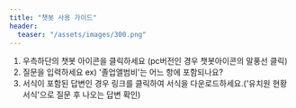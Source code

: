 ```yaml
---
title: "챗봇 사용 가이드"
header:
  teaser: "/assets/images/300.png"
---
```



1. 우측하단의 챗봇 아이콘을 클릭하세요
   (pc버전인 경우 챗봇아이콘의 말풍선 클릭)
2. 질문을 입력하세요 ex) '졸업앨범비'는 어느 항에 포함되나요?
3. 서식이 포함된 답변인 경우 링크를 클릭하여 서식을 다운로드하세요.('유치원 현황 서식'으로 질문 후 나오는 답변 확인)


